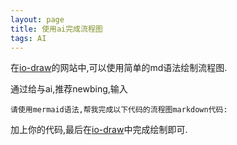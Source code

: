 ```yaml
---
layout: page
title: 使用ai完成流程图
tags: AI
---
```


在[io-draw](https://www.iodraw.com/codechart/)的网站中,可以使用简单的md语法绘制流程图.

通过给与ai,推荐newbing,输入

    请使用mermaid语法,帮我完成以下代码的流程图markdown代码:

加上你的代码,最后在[io-draw](https://www.iodraw.com/codechart/)中完成绘制即可.
